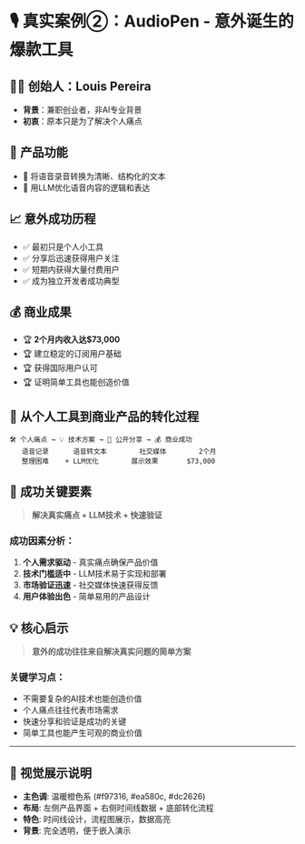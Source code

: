 # 🎙️ 真实案例②：AudioPen - 意外诞生的爆款工具

## 👨‍💻 创始人：Louis Pereira
- **背景**：兼职创业者，非AI专业背景
- **初衷**：原本只是为了解决个人痛点

## 🎯 产品功能
- 🔹 将语音录音转换为清晰、结构化的文本
- 🔹 用LLM优化语音内容的逻辑和表达

## 📈 意外成功历程
- ✅ 最初只是个人小工具
- ✅ 分享后迅速获得用户关注  
- ✅ 短期内获得大量付费用户
- ✅ 成为独立开发者成功典型

## 💰 商业成果  
- 🏆 **2个月内收入达$73,000**
- 🏆 建立稳定的订阅用户基础
- 🏆 获得国际用户认可
- 🏆 证明简单工具也能创造价值

## 🚀 从个人工具到商业产品的转化过程

```
🛠️ 个人痛点 → 💡 技术方案 → 📢 公开分享 → 💰 商业成功
   语音记录      语音转文本        社交媒体        2个月
   整理困难    + LLM优化        展示效果       $73,000
```

## 🔑 成功关键要素

> **解决真实痛点 + LLM技术 + 快速验证**

### 成功因素分析：
1. **个人需求驱动** - 真实痛点确保产品价值
2. **技术门槛适中** - LLM技术易于实现和部署
3. **市场验证迅速** - 社交媒体快速获得反馈
4. **用户体验出色** - 简单易用的产品设计

## 💡 核心启示

> **意外的成功往往来自解决真实问题的简单方案**

### 关键学习点：
- 不需要复杂的AI技术也能创造价值
- 个人痛点往往代表市场需求
- 快速分享和验证是成功的关键
- 简单工具也能产生可观的商业价值

---

## 🎨 视觉展示说明
- **主色调**: 温暖橙色系 (#f97316, #ea580c, #dc2626)
- **布局**: 左侧产品界面 + 右侧时间线数据 + 底部转化流程
- **特色**: 时间线设计，流程图展示，数据高亮
- **背景**: 完全透明，便于嵌入演示 